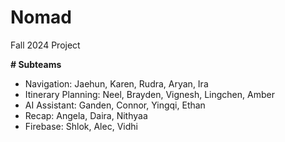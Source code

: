 # Nomad
Fall 2024 Project

**# Subteams**
- Navigation: Jaehun, Karen, Rudra, Aryan, Ira
- Itinerary Planning: Neel, Brayden, Vignesh, Lingchen, Amber
- AI Assistant: Ganden, Connor, Yingqi, Ethan
- Recap: Angela, Daira, Nithyaa
- Firebase: Shlok, Alec, Vidhi
